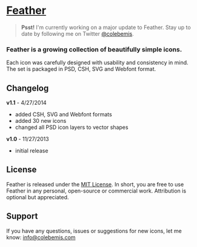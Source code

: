 [Feather](http://colebemis.com/feather)
=====

> **Psst!** I'm currently working on a major update to Feather. Stay up to date by following me on Twitter [@colebemis](https://twitter.com/colebemis). 

### Feather is a growing collection of beautifully simple icons.

Each icon was carefully designed with usability and consistency in mind. The set is packaged in PSD, CSH, SVG and Webfont format.

Changelog
-----

**v1.1** - 4/27/2014

*   added CSH, SVG and Webfont formats
*   added 30 new icons
*   changed all PSD icon layers to vector shapes

**v1.0** - 11/27/2013

*   initial release

License
-----

Feather is released under the [MIT License](http://opensource.org/licenses/MIT). In short, you are free to use Feather in any personal, open-source or commercial work. Attribution is optional but appreciated.

Support
-----

If you have any questions, issues or suggestions for new icons, let me know: [info@colebemis.com](mailto:info@colebemis.com)
